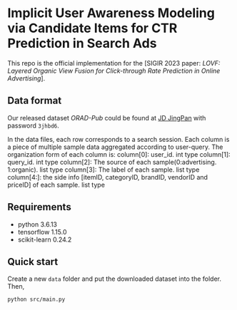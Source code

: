 # Implicit User Awareness Modeling via Candidate Items for CTR Prediction in Search Ads

This repo is the official implementation for the [SIGIR 2023 paper: *LOVF: Layered Organic View Fusion for Click-through Rate Prediction in Online Advertising*].

## Data format

Our released dataset *ORAD-Pub* could be found at [JD JingPan](http://box.jd.com/sharedInfo/36F44FFB7B3AEC1CEEC946AFBC5707A7) with password `3jhbd6`.

In the data files, each row corresponds to a search session. 
Each column is a piece of multiple sample data aggregated according to user-query. The organization form of each column is:
column[0]: user_id. int type
column[1]: query_id. int type
column[2]: The source of each sample(0:advertising. 1:organic). list type
column[3]: The label of each sample. list type
column[4:]: the side info [itemID, categoryID, brandID, vendorID and priceID] of each sample. list type

## Requirements

* python 3.6.13
* tensorflow 1.15.0
* scikit-learn 0.24.2


## Quick start

Create a new `data` folder and put the downloaded dataset into the folder. Then,

```bash
python src/main.py 
```
